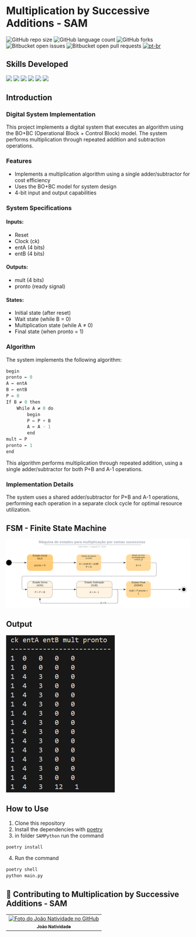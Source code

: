 # Multiplication by Successive Additions - SAM
![GitHub repo size](https://img.shields.io/github/repo-size/joaosnet/SAMPython?style=for-the-badge)
![GitHub language count](https://img.shields.io/github/languages/count/joaosnet/SAMPython?style=for-the-badge)
![GitHub forks](https://img.shields.io/github/forks/joaosnet/SAMPython?style=for-the-badge)
![Bitbucket open issues](https://img.shields.io/bitbucket/issues/joaosnet/SAMPython?style=for-the-badge)
![Bitbucket open pull requests](https://img.shields.io/bitbucket/pr-raw/joaosnet/SAMPython?style=for-the-badge)
[![pt-br](https://img.shields.io/badge/lang-pt--br-green.svg)](https://github.com/joaosnet/SAMPython/blob/master/README.pt-br.md)

## Skills Developed
<img src="https://img.shields.io/badge/Python-3776AB?style=for-the-badge&logo=python&logoColor=white" /> <img src="https://img.shields.io/badge/VHDL-00599C?style=for-the-badge&logo=vhdl&logoColor=white"/> <img src="https://img.shields.io/badge/ModelSim-00599C?style=for-the-badge&logo=ModelSim&logoColor=white"/> <img src="https://img.shields.io/badge/Quartus-00599C?style=for-the-badge&logo=Quartus&logoColor=white"/> <img src="https://img.shields.io/badge/Poetry-%233B82F6.svg?style=for-the-badge&logo=poetry&logoColor=0B3D8D" /> <img src="https://img.shields.io/badge/MyHDL-00599C?style=for-the-badge&logo=Quartus&logoColor=white"/>

## Introduction

### Digital System Implementation

This project implements a digital system that executes an algorithm using the BO+BC (Operational Block + Control Block) model. The system performs multiplication through repeated addition and subtraction operations.

### Features

- Implements a multiplication algorithm using a single adder/subtractor for cost efficiency
- Uses the BO+BC model for system design
- 4-bit input and output capabilities

### System Specifications

#### Inputs:

- Reset
- Clock (ck)
- entA (4 bits)
- entB (4 bits)

#### Outputs:

- mult (4 bits)
- pronto (ready signal)

#### States:

- Initial state (after reset)
- Wait state (while B = 0)
- Multiplication state (while A ≠ 0)
- Final state (when pronto = 1)

### Algorithm

The system implements the following algorithm:

```python
begin
pronto ← 0
A ← entA
B ← entB
P ← 0
If B ≠ 0 then
    While A ≠ 0 do
        begin
        P ← P + B
        A ← A - 1
        end
mult ← P
pronto ← 1
end
```

This algorithm performs multiplication through repeated addition, using a single adder/subtractor for both P+B and A-1 operations.

### Implementation Details

The system uses a shared adder/subtractor for P+B and A-1 operations, performing each operation in a separate clock cycle for optimal resource utilization.

## FSM - Finite State Machine

<img src="screenshots/fsm.png"/>

## Output

<img src="screenshots/output.png"/>


## How to Use

1. Clone this repository
2. Install the dependencies with [poetry](https://python-poetry.org/docs/#installation)
3. in folder `SAMPython` run the command 
``` bash 
poetry install
```
4. Run the command 
```bash
poetry shell 
python main.py
```



## 🤝 Contributing to Multiplication by Successive Additions - SAM

<table>
  <tr>
    <td align="center">
      <a href="https://www.instagram.com/jaonativi/" title="Desenvolvedor Backend">
        <img src="https://avatars.githubusercontent.com/u/87316339?v=4" width="100px;" alt="Foto do João Natividade no GitHub"/><br>
        <sub>
          <b>João Natividade</b>
        </sub>
      </a>
    </td>
  </tr>
</table>
